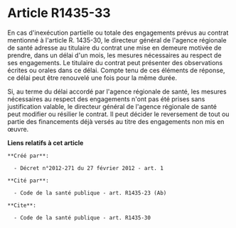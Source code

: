 # Article R1435-33

En cas d'inexécution partielle ou totale des engagements prévus au contrat mentionné à l'article R. 1435-30, le directeur
général de l'agence régionale de santé adresse au titulaire du contrat une mise en demeure motivée de prendre, dans un délai
d'un mois, les mesures nécessaires au respect de ses engagements. Le titulaire du contrat peut présenter des observations
écrites ou orales dans ce délai. Compte tenu de ces éléments de réponse, ce délai peut être renouvelé une fois pour la même
durée. 

Si, au terme du délai accordé par l'agence régionale de santé, les mesures nécessaires au respect des engagements n'ont pas
été prises sans justification valable, le directeur général de l'agence régionale de santé peut modifier ou résilier le
contrat. Il peut décider le reversement de tout ou partie des financements déjà versés au titre des engagements non mis en
œuvre.

**Liens relatifs à cet article**

	**Créé par**:

	  - Décret n°2012-271 du 27 février 2012 - art. 1

	**Cité par**:

	  - Code de la santé publique - art. R1435-23 (Ab)

	**Cite**:

	  - Code de la santé publique - art. R1435-30
